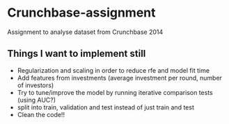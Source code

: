 # Crunchbase-assignment
Assignment to analyse dataset from Crunchbase 2014

## Things I want to implement still
- Regularization and scaling in order to reduce rfe and model fit time
- Add features from investments (average investment per round, number of investors)
- Try to tune/improve the model by running iterative comparison tests (using AUC?)
- split into train, validation and test instead of just train and test
- Clean the code!!